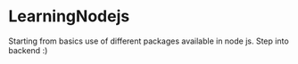 # LearningNodejs
Starting from basics use of different packages available in node js.
Step into backend :)

